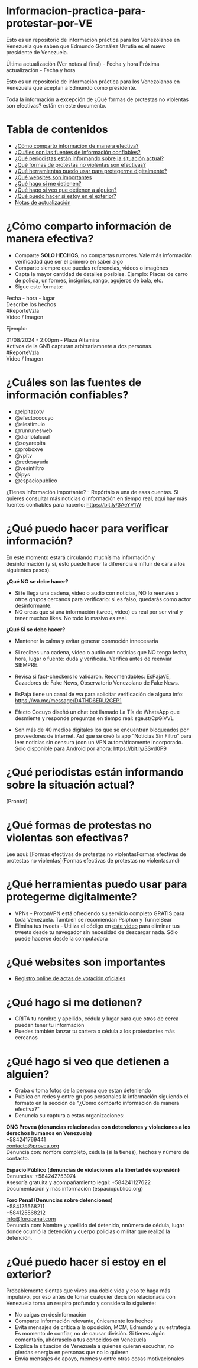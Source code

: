 # Informacion-practica-para-protestar-por-VE
Esto es un repositorio de información práctica para los Venezolanos en Venezuela que saben que Edmundo González Urrutia es el nuevo presidente de Venezuela.

Última actualización (Ver notas al final) - Fecha y hora
Próxima actualización - Fecha y hora

Esto es un repositorio de información práctica para los Venezolanos en Venezuela que aceptan a Edmundo como presidente.

Toda la información a excepción de ¿Qué formas de protestas no violentas son efectivas? están en este documento.

# Tabla de contenidos
- [¿Cómo comparto información de manera efectiva?](https://github.com/doblea13/Infromacion-pr-ctica-para-protestar-por-VE/edit/main/README.md#c%C3%B3mo-comparto-informaci%C3%B3n-de-manera-efectiva)
- [¿Cuáles son las fuentes de información confiables?](https://github.com/doblea13/Infromacion-pr-ctica-para-protestar-por-VE/edit/main/README.md#cu%C3%A1les-son-las-fuentes-de-informaci%C3%B3n-confiables)
- [¿Qué periodistas están informando sobre la situación actual?](https://github.com/doblea13/Infromacion-pr-ctica-para-protestar-por-VE/edit/main/README.md#qu%C3%A9-periodistas-est%C3%A1n-informando-sobre-la-situaci%C3%B3n-actual)
- [¿Qué formas de protestas no violentas son efectivas?](https://github.com/doblea13/Infromacion-pr-ctica-para-protestar-por-VE/edit/main/README.md#qu%C3%A9-formas-de-protestas-no-violentas-son--efectivas)
- [¿Qué herramientas puedo usar para protegerme digitalmente?](https://github.com/doblea13/Infromacion-pr-ctica-para-protestar-por-VE/edit/main/README.md#qu%C3%A9-herramientas-puedo-usar-para-protegerme-digitalmente)
- [¿Qué websites son importantes](https://github.com/doblea13/Infromacion-pr-ctica-para-protestar-por-VE/edit/main/README.md#qu%C3%A9-websites-son-importantes)
- [¿Qué hago si me detienen?](https://github.com/doblea13/Infromacion-pr-ctica-para-protestar-por-VE/edit/main/README.md#qu%C3%A9-hago-si-me-detienen)
- [¿Qué hago si veo que detienen a alguien?](https://github.com/doblea13/Infromacion-pr-ctica-para-protestar-por-VE/edit/main/README.md#qu%C3%A9-hago-si-veo-que-detienen-a-alguien)
- [¿Qué puedo hacer si estoy en el exterior?](https://github.com/doblea13/Infromacion-pr-ctica-para-protestar-por-VE/edit/main/README.md#qu%C3%A9-puedo-hacer-si-estoy-en-el-exterior)
- [Notas de actualización](https://github.com/doblea13/Infromacion-pr-ctica-para-protestar-por-VE/edit/main/README.md#notas-de-actualizaci%C3%B3n)

# ¿Cómo comparto información de manera efectiva?
- Comparte **SOLO HECHOS**, no compartas rumores. Vale más información verificadad que ser el primero en saber algo
- Comparte siempre que puedas referencias, videos o imagénes 
- Capta la mayor cantidad de detalles posibles. Ejemplo: Placas de carro de policía, uniformes, insignias, rango, agujeros de bala, etc.
- Sigue este formato:

Fecha - hora - lugar
<br>Describe los hechos
<br>#ReporteVzla
<br>Video / Imagen

Ejemplo: 

01/08/2024 - 2:00pm - Plaza Altamira
<br>Activos de la GNB capturan arbitrariamnete a dos personas.
<br>#ReporteVzla 
<br>Video / Imagen

# ¿Cuáles son las fuentes de información confiables?
- @elpitazotv
- @efectococuyo 
- @elestimulo 
- @runrunesweb 
- @diariotalcual 
- @soyarepita 
- @proboxve
- @vpitv 
- @redesayuda
- @vesinfiltro 
- @ipys
- @espaciopublico

¿Tienes información importante? - Repórtalo a una de esas cuentas. Si quieres consultar más noticias o información en tiempo real, aquí hay más fuentes confiables para hacerlo: https://bit.ly/3AeYV1W

# ¿Qué puedo hacer para verificar información?
En este momento estará circulando muchísima información y desinformación (y sí, esto puede hacer la diferencia e influir de cara a los siguientes pasos). 

**¿Qué NO se debe hacer?**
- Si te llega una cadena, video o audio con noticias, NO lo reenvíes a otros grupos cercanos para verificarlo: si es falso, quedarás como actor desinformante.
- NO creas que si una información (tweet, video) es real por ser viral y tener muchos likes. No todo lo masivo es real. 

**¿Qué SÍ se debe hacer?**
- Mantener la calma y evitar generar conmoción innecesaria 

- Si recibes una cadena, video o audio con noticias que NO tenga fecha, hora, lugar o fuente: duda y verifícala. Verifica antes de reenviar SIEMPRE. 

- Revisa si fact-checkers lo validaron. Recomendables: EsPajaVE, Cazadores de Fake News, Observatorio Venezolano de Fake News. 

- EsPaja tiene un canal de wa para solicitar verificación de alguna info: https://wa.me/message/D4THD6ERU2GEP1

- Efecto Cocuyo diseñó un chat bot llamado La Tía de WhatsApp que desmiente y responde preguntas en tiempo real: sge.st/CpGlVVL 

- Son más de 40 medios digitales los que se encuentran bloqueados por proveedores de internet. Así que se creó la app “Noticias Sin Filtro” para leer noticias sin censura (con un VPN automáticamente incorporado. Solo disponible para Android por ahora: https://bit.ly/3Svd0P9


# ¿Qué periodistas están informando sobre la situación actual?
(Pronto!)

# ¿Qué formas de protestas no violentas son  efectivas?
Lee aquí: [Formas efectivas de protestas no violentasFormas efectivas de protestas no violentas](Formas efectivas de protestas no violentas.md)

# ¿Qué herramientas puedo usar para protegerme digitalmente?
- VPNs - ProtonVPN está ofreciendo su servicio completo GRATIS para toda Venezuela. También se recomiendan Psiphon y TunnelBear
- Elimina tus tweets - Utiliza el código en [este video](youtube) para eliminar tus tweets desde tu navegador sin necesidad de descargar nada. Sólo puede hacerse desde la computadora

# ¿Qué websites son importantes
- [Registro online de actas de votación oficiales](https://resultadospresidencialesvenezuela2024.com/)

# ¿Qué hago si me detienen?
- GRITA tu nombre y apellido, cédula y lugar para que otros de cerca puedan tener tu informacion
- Puedes también lanzar tu cartera o cédula a los protestantes más cercanos

# ¿Qué hago si veo que detienen a alguien?  
- Graba o toma fotos de la persona que estan deteniendo
- Publica en redes y entre grupos personales la información siguiendo el formato en la sección de "¿Cómo comparto información de manera efectiva?"
- Denuncia su captura a estas organizaciones:

**ONG Provea (denuncias relacionadas con detenciones y violaciones a los derechos humanos en Venezuela)**
<br>+584241769441
<br>contacto@provea.org
<br>Denuncia con: nombre completo, cédula (si la tienes), hechos y número de contacto.

**Espacio Público (denuncias de violaciones a la libertad de expresión)**
<br>Denuncias: +584242753974
<br>Asesoría gratuita y acompañamiento legal: +584241127622
<br>Documentación y más información (espaciopublico.org)

**Foro Penal (Denuncias sobre detenciones)**
<br>+584125568211
<br>+584125568212
<br>info@foropenal.com
<br>Denuncia con: Nombre y apellido del detenido, nnúmero de cédula, lugar donde ocurrió la detención y cuerpo policias o militar que realizó la detención.


# ¿Qué puedo hacer si estoy en el exterior?
Probablemente sientas que vives una doble vida y eso te haga más impulsivo, por eso antes de tomar cualquier decisión relacionada con Venezuela toma un respiro profundo y considera lo siguiente:
- No caigas en desinformación
- Comparte información relevante, únicamente los hechos
- Evita mensajes de crítica a la oposición, MCM, Edmundo y su estrategia. Es momento de confiar, no de causar división. Si tienes algún comentario, ahórraselo a tus conocidos en Venezuela
- Explica la situación de Venezuela a quienes quieran escuchar, no pierdas energía en personas que no lo quieren
- Envía mensajes de apoyo, memes y entre otras cosas motivacionales

